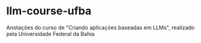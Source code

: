# llm-course-ufba
Anotações do curso de "Criando aplicações baseadas em LLMs", realizado pela Universidade Federal da Bahia
